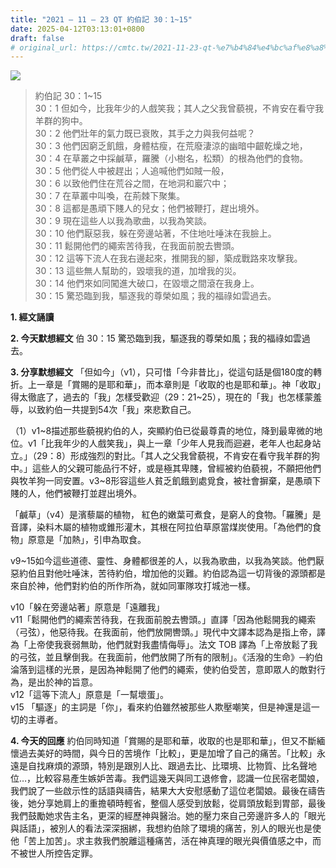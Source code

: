 ```yaml
---
title: "2021 – 11 – 23 QT 約伯記 30：1~15"
date: 2025-04-12T03:13:01+0800
draft: false
# original_url: https://cmtc.tw/2021-11-23-qt-%e7%b4%84%e4%bc%af%e8%a8%98-30%ef%bc%9a115
---
```


![](/images/qt.jpg)
> 約伯記 30：1\~15  
> 30：1 但如今，比我年少的人戲笑我；其人之父我曾藐視，不肯安在看守我羊群的狗中。  
> 30：2 他們壯年的氣力既已衰敗，其手之力與我何益呢？  
> 30：3 他們因窮乏飢餓，身體枯瘦，在荒廢淒涼的幽暗中齦乾燥之地，  
> 30：4 在草叢之中採鹹草，羅騰（小樹名，松類）的根為他們的食物。  
> 30：5 他們從人中被趕出；人追喊他們如賊一般，  
> 30：6 以致他們住在荒谷之間，在地洞和巖穴中；  
> 30：7 在草叢中叫喚，在荊棘下聚集。  
> 30：8 這都是愚頑下賤人的兒女；他們被鞭打，趕出境外。  
> 30：9 現在這些人以我為歌曲，以我為笑談。  
> 30：10 他們厭惡我，躲在旁邊站著，不住地吐唾沫在我臉上。  
> 30：11 鬆開他們的繩索苦待我，在我面前脫去轡頭。  
> 30：12 這等下流人在我右邊起來，推開我的腳，築成戰路來攻擊我。  
> 30：13 這些無人幫助的，毀壞我的道，加增我的災。  
> 30：14 他們來如同闖進大破口，在毀壞之間滾在我身上。  
> 30：15 驚恐臨到我，驅逐我的尊榮如風；我的福祿如雲過去。

**1. 經文誦讀**

**2.  今天默想經文**
伯 30：15 驚恐臨到我，驅逐我的尊榮如風；我的福祿如雲過去。

**3. 分享默想經文**
「但如今」（v1），只可惜「今非昔比」，從這句話是個180度的轉折。上一章是「賞賜的是耶和華」，而本章則是「收取的也是耶和華」。神「收取」得太徹底了，過去的「我」怎樣受歡迎（29：21\~25），現在的「我」也怎樣蒙羞辱，以致約伯一共提到54次「我」來悲歎自己。

（1）v1\~8描述那些藐視約伯的人，突顯約伯已從最尊貴的地位，降到最卑微的地位。v1「比我年少的人戲笑我」，與上一章「少年人見我而迴避，老年人也起身站立。」（29：8）形成強烈的對比。「其人之父我曾藐視，不肯安在看守我羊群的狗中。」這些人的父親可能品行不好，或是極其卑賤，曾經被約伯藐視，不願把他們與牧羊狗一同安置。v3\~8形容這些人貧乏飢餓到處覓食，被社會摒棄，是愚頑下賤的人，他們被鞭打並趕出境外。

「鹹草」（v4）是濱藜屬的植物， 紅色的嫩葉可煮食，是窮人的食物。「羅騰」是音譯，染料木屬的植物或錐形灌木，其根在阿拉伯草原當煤炭使用。「為他們的食物」原意是「加熱」，引申為取食。

v9\~15如今這些道德、靈性、身體都很差的人，以我為歌曲，以我為笑談。他們厭惡約伯且對他吐唾沫，苦待約伯，增加他的災難。約伯認為這一切背後的源頭都是來自於神，他們對約伯的所作所為，就如同軍隊攻打城池一樣。

v10「躲在旁邊站著」原意是「遠離我」  
v11「鬆開他們的繩索苦待我，在我面前脫去轡頭。」直譯「因為他鬆開我的繩索（弓弦），他惡待我。在我面前，他們放開轡頭。」現代中文譯本認為是指上帝，譯為「上帝使我衰弱無助，他們就對我盡情侮辱」。法文 TOB 譯為「上帝放鬆了我的弓弦，並且擊倒我。在我面前，他們放開了所有的限制」。《活潑的生命》─約伯淪落到這樣的光景，是因為神鬆開了他們的繩索，使約伯受苦，意即眾人的敵對行為，是出於神的旨意。  
v12「這等下流人」原意是「一幫壞蛋」。  
v15 「驅逐」的主詞是「你」，看來約伯雖然被那些人欺壓嘲笑，但是神還是這一切的主導者。

**4. 今天的回應**
約伯同時知道「賞賜的是耶和華，收取的也是耶和華」，但又不斷緬懷過去美好的時間，與今日的苦境作「比較」，更是加增了自己的痛苦。「比較」永遠是自找麻煩的源頭，特別是跟別人比、跟過去比、比環境、比物質、比名聲地位…，比較容易產生嫉妒苦毒。我們這幾天與同工退修會，認識一位民宿老闆娘，我們說了一些啟示性的話語與禱告，結果大大安慰感動了這位老闆娘。最後在禱告後，她分享她肩上的重擔頓時輕省，整個人感受到放鬆，從肩頭放鬆到胃部，最後我們鼓勵她求告主名，更深的經歷神與醫治。她的壓力來自己旁邊許多人的「眼光與話語」，被別人的看法深深捆綁，我想約伯除了環境的痛苦，別人的眼光也是使他「苦上加苦」。求主救我們脫離這種痛苦，活在神真理的眼光與價值感之中，而不被世人所控告定罪。
